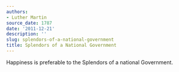 ```yaml
---
authors:
- Luther Martin
source_date: 1787
date: '2011-12-21'
description: ''
slug: splendors-of-a-national-government
title: Splendors of a National Government
---
```

Happiness is preferable to the Splendors of a national Government.



